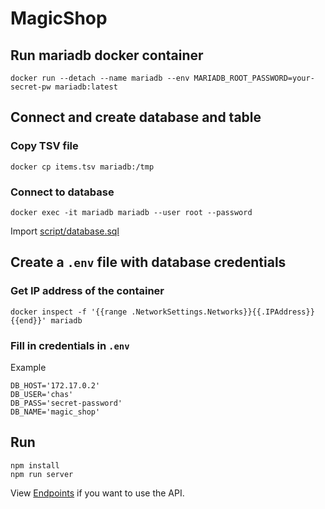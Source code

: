 # MagicShop

## Run mariadb docker container
```
docker run --detach --name mariadb --env MARIADB_ROOT_PASSWORD=your-secret-pw mariadb:latest
```

## Connect and create database and table

### Copy TSV file
```
docker cp items.tsv mariadb:/tmp
```

### Connect to database
```
docker exec -it mariadb mariadb --user root --password
```

Import [script/database.sql](script/database.sql)

## Create a `.env` file with database credentials

### Get IP address of the container

```
docker inspect -f '{{range .NetworkSettings.Networks}}{{.IPAddress}}{{end}}' mariadb
```

### Fill in credentials in `.env`

Example
```
DB_HOST='172.17.0.2'
DB_USER='chas'
DB_PASS='secret-password'
DB_NAME='magic_shop'
```

## Run

```
npm install
npm run server
```

View [Endpoints](routes/README.md) if you want to use the API.
